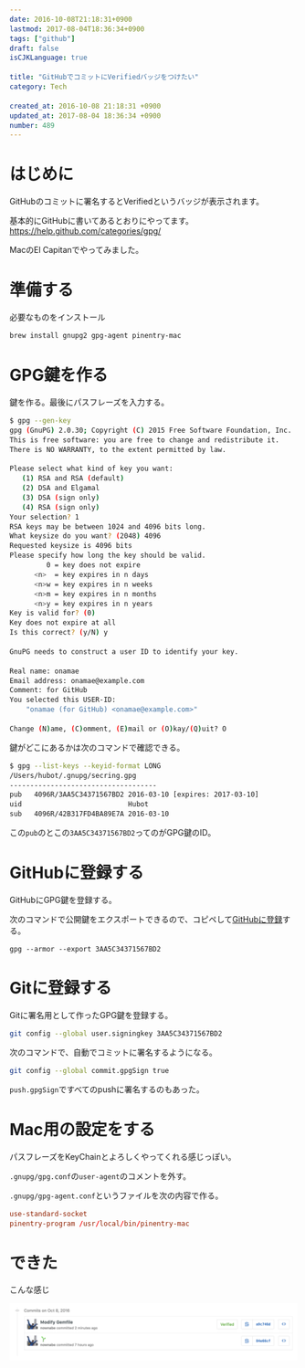 ```yaml
---
date: 2016-10-08T21:18:31+0900
lastmod: 2017-08-04T18:36:34+0900
tags: ["github"]
draft: false
isCJKLanguage: true

title: "GitHubでコミットにVerifiedバッジをつけたい"
category: Tech

created_at: 2016-10-08 21:18:31 +0900
updated_at: 2017-08-04 18:36:34 +0900
number: 489
---
```


# はじめに
GitHubのコミットに署名するとVerifiedというバッジが表示されます。

基本的にGitHubに書いてあるとおりにやってます。
https://help.github.com/categories/gpg/

MacのEl Capitanでやってみました。

# 準備する
必要なものをインストール

```bash
brew install gnupg2 gpg-agent pinentry-mac
```

# GPG鍵を作る
鍵を作る。最後にパスフレーズを入力する。

```bash
$ gpg --gen-key
gpg (GnuPG) 2.0.30; Copyright (C) 2015 Free Software Foundation, Inc.
This is free software: you are free to change and redistribute it.
There is NO WARRANTY, to the extent permitted by law.

Please select what kind of key you want:
   (1) RSA and RSA (default)
   (2) DSA and Elgamal
   (3) DSA (sign only)
   (4) RSA (sign only)
Your selection? 1
RSA keys may be between 1024 and 4096 bits long.
What keysize do you want? (2048) 4096
Requested keysize is 4096 bits
Please specify how long the key should be valid.
         0 = key does not expire
      <n>  = key expires in n days
      <n>w = key expires in n weeks
      <n>m = key expires in n months
      <n>y = key expires in n years
Key is valid for? (0)
Key does not expire at all
Is this correct? (y/N) y

GnuPG needs to construct a user ID to identify your key.

Real name: onamae
Email address: onamae@example.com
Comment: for GitHub
You selected this USER-ID:
    "onamae (for GitHub) <onamae@example.com>"

Change (N)ame, (C)omment, (E)mail or (O)kay/(Q)uit? O
```

鍵がどこにあるかは次のコマンドで確認できる。

```bash
$ gpg --list-keys --keyid-format LONG
/Users/hubot/.gnupg/secring.gpg
------------------------------------
pub   4096R/3AA5C34371567BD2 2016-03-10 [expires: 2017-03-10]
uid                          Hubot 
sub   4096R/42B317FD4BA89E7A 2016-03-10
```

この`pub`のとこの`3AA5C34371567BD2`ってのがGPG鍵のID。

# GitHubに登録する
GitHubにGPG鍵を登録する。

次のコマンドで公開鍵をエクスポートできるので、コピペして[GitHubに登録](https://github.com/settings/keys)する。

```export
gpg --armor --export 3AA5C34371567BD2
```

# Gitに登録する
Gitに署名用として作ったGPG鍵を登録する。

```bash
git config --global user.signingkey 3AA5C34371567BD2
```

次のコマンドで、自動でコミットに署名するようになる。

```bash
git config --global commit.gpgSign true
```

`push.gpgSign`ですべてのpushに署名するのもあった。

# Mac用の設定をする
パスフレーズをKeyChainとよろしくやってくれる感じっぽい。

`.gnupg/gpg.conf`の`user-agent`のコメントを外す。

`.gnupg/gpg-agent.conf`というファイルを次の内容で作る。

```:.gnupg/gpg-agent.conf
use-standard-socket
pinentry-program /usr/local/bin/pinentry-mac
```

# できた
こんな感じ

<img width="1008" alt="スクリーンショット 2016-10-08 21.17.15.png (94.5 kB)" src="/images/2016/10/08/1.png">

